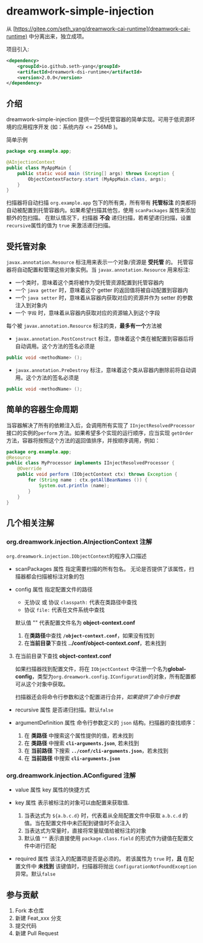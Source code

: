 # dreamwork-simple-injection

从 [https://gitee.com/seth_yang/dreamwork-cai-runtime](dreamwork-cai-runtime) 中分离出来，独立成项。

项目引入:
```xml
<dependency>
    <groupId>io.github.seth-yang</groupId>
    <artifactId>dreamwork-dsi-runtime</artifactId>
    <version>2.0.0</version>
</dependency>
```

## 介绍

dreamwork-simple-injection 提供一个受托管容器的简单实现。可用于低资源环境的应用程序开发 (如：系统内存 <= 256MB )。

简单示例
```java
package org.example.app;

@AInjectionContext
public class MyAppMain {
    public static void main (String[] args) throws Exception {
        ObjectContextFactory.start (MyAppMain.class, args);
    }
}
```
扫描器将自动扫描 `org.example.app` 包下的所有类，所有带有 **托管标注** 的类都将自动被配置到托管容器内。如果希望扫描其他包，使用 `scanPackages` 属性来添加额外的包扫描。
在默认情况下，扫描器 **不会** 递归扫描，若希望递归扫描，设置 `recursive`属性的值为 `true` 来激活递归扫描。


## 受托管对象
`javax.annotation.Resource` 标注用来表示一个对象/资源是 **受托管** 的。 托管容器将自动配置和管理这些对象实例。当 `javax.annotation.Resource` 用来标注: 

- 一个类时，意味着这个类将被作为受托管资源配置到托管容器内
- 一个 `java getter` 时，意味着这个 getter 的返回值将被自动配置到容器内
- 一个 `java setter` 时，意味着从容器内获取对应的资源并作为 setter 的参数注入到对象内
- 一个 `字段` 时，意味着从容器内获取对应的资源输入到这个字段

每个被 `javax.annotation.Resource` 标注的类，**最多有一个**方法被
- `javax.annotation.PostConstruct` 标注，意味着这个类在被配置到容器后将自动调用。这个方法的签名必须是
```java
public void <methodName> ();
```
- `javax.annotation.PreDestroy` 标注，意味着这个类从容器内删除前将自动调用。这个方法的签名必须是
```java
public void <methodName> ();
```

## 简单的容器生命周期
当容器解决了所有的依赖注入后，会调用所有实现了 `IInjectResolvedProcessor` 接口的实例的`perform` 方法。如果希望多个实现的运行顺序，应当实现 `getOrder` 方法，容器将按照这个方法的返回值排序，并按顺序调用，例如：
```java
package org.example.app;
@Resource
public class MyProcessor implements IInjectResolvedProcessor {
    @Override
    public void perform (IObjectContext ctx) throws Exception {
        for (String name : ctx.getAllBeanNames ()) {
            System.out.println (name);
        }
    }
}
```

## 几个相关注解
### org.dreamwork.injection.AInjectionContext 注解
`org.dreamwork.injection.IObjectContext`的程序入口描述

- scanPackages 属性
	指定需要扫描的所有包名。 无论是否提供了该属性，扫描器都会扫描被标注对象的包
	
- config 属性
	指定配置文件的路径
	
	- 无协议 或 协议 `classpath:` 代表在类路径中查找
	- 协议 `file:` 代表在文件系统中查找
	
	默认值 "" 代表配置文件名为 **object-context.conf**
	1. 在**类路径**中查找 **`/object-context.conf`**，如果没有找到
	2. 在**当前目录**下查找 **../conf/object-context.conf**，若未找到
3. 在当前目录下查找 **object-context.conf**
	
	如果扫描器找到配置文件，将在 `IObjectContext` 中注册一个名为**global-config**，类型为`org.dreamwork.config.IConfiguration`的对象，所有配置都可从这个对象中获取。
	
	扫描器还会将命令行参数和这个配置进行合并，*如果提供了命令行参数*
	
- recursive 属性
	是否递归扫描。默认`false`
	
- argumentDefinition 属性
	命令行参数定义的 `json` 结构。扫描器的查找顺序：
	1. 在 **类路径** 中搜索这个属性提供的值，若未找到
	2. 在 **类路径** 中搜索 **`cli-arguments.json`**, 若未找到
	3. 在 **当前路径** 下搜索 **`../conf/cli-arguments.json`**，若未找到
	4. 在 **当前路径** 中搜索 **`cli-arguments.json`**

### org.dreamwork.injection.AConfigured 注解
- value 属性
	key 属性的快捷方式
	
- key 属性
	表示被标注的对象可以由配置来获取值.
	1. 当表达式为 `${a.b.c.d}` 时，代表着从全局配置文件中获取 `a.b.c.d` 的值。当在配置文件中未匹配到键值时不会注入
	2. 当表达式为常量时，直接将常量赋值给被标注的对象
	3. 默认值 `""` 表示直接使用 `package.class.field` 的形式作为键值在配置文件中进行匹配
	
- required 属性
	该注入的配置项是否是必须的。
	若该属性为 `true` 时，**且** 在配置文件中 **未找到** 该键值时，扫描器将抛出 `ConfigurationNotFoundException` 异常。默认`false`

## 参与贡献

1.  Fork 本仓库
2.  新建 Feat_xxx 分支
3.  提交代码
4.  新建 Pull Request